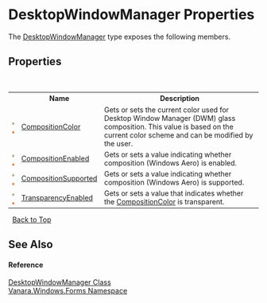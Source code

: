 # DesktopWindowManager Properties
 

The <a href="51ffe269-15ed-c96e-bc05-607675204677">DesktopWindowManager</a> type exposes the following members.


## Properties
&nbsp;<table><tr><th></th><th>Name</th><th>Description</th></tr><tr><td>![Public property](media/pubproperty.gif "Public property")![Static member](media/static.gif "Static member")</td><td><a href="b1559929-0c13-600a-d407-0889850ba97f">CompositionColor</a></td><td>
Gets or sets the current color used for Desktop Window Manager (DWM) glass composition. This value is based on the current color scheme and can be modified by the user.</td></tr><tr><td>![Public property](media/pubproperty.gif "Public property")![Static member](media/static.gif "Static member")</td><td><a href="8e88aacc-77ca-7fe1-f4ec-a8898953552e">CompositionEnabled</a></td><td>
Gets or sets a value indicating whether composition (Windows Aero) is enabled.</td></tr><tr><td>![Public property](media/pubproperty.gif "Public property")![Static member](media/static.gif "Static member")</td><td><a href="51f6ceb4-c250-9e3f-26e6-0c03555a14ca">CompositionSupported</a></td><td>
Gets or sets a value indicating whether composition (Windows Aero) is supported.</td></tr><tr><td>![Public property](media/pubproperty.gif "Public property")![Static member](media/static.gif "Static member")</td><td><a href="85b19062-edf5-0845-2d5a-6be87ee27d37">TransparencyEnabled</a></td><td>
Gets or sets a value that indicates whether the <a href="b1559929-0c13-600a-d407-0889850ba97f">CompositionColor</a> is transparent.</td></tr></table>&nbsp;
<a href="#desktopwindowmanager-properties">Back to Top</a>

## See Also


#### Reference
<a href="51ffe269-15ed-c96e-bc05-607675204677">DesktopWindowManager Class</a><br /><a href="c580cf52-4028-70db-28d0-f9b1abc03861">Vanara.Windows.Forms Namespace</a><br />
